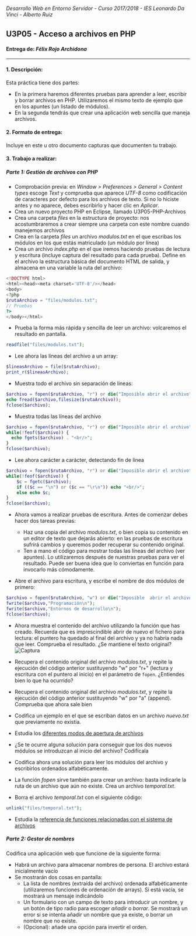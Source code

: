 ###### *Desarrollo Web en Entorno Servidor - Curso 2017/2018 - IES Leonardo Da Vinci - Alberto Ruiz*
## U3P05 - Acceso a archivos en PHP
#### Entrega de: *Félix Rojo Archidona*
----
#### 1. Descripción:

Esta práctica tiene dos partes:

* En la primera haremos diferentes pruebas para aprender a leer, escribir y borrar archivos en PHP. Utilizaremos el mismo texto de ejemplo que en los apuntes (un listado de módulos).
* En la segunda tendrás que crear una aplicación web sencilla que maneja archivos.

#### 2. Formato de entrega:

Incluye en este u otro documento capturas que documenten tu trabajo.

#### 3. Trabajo a realizar:

##### Parte 1: Gestión de archivos con PHP

* Comprobación previa: en *Window > Preferences > General > Content types* escoge *Text* y comprueba que aparece *UTF-8* como codificación de caracteres por defecto para los archivos de texto. Si no lo hiciste antes y no aparece, debes escribirlo y hacer clic en *Aplicar*.
* Crea un nuevo proyecto PHP en Eclipse, llamado U3P05-PHP-Archivos
* Crea una carpeta *files* en la estructura de proyecto: nos acostumbraremos a crear siempre una carpeta con este nombre cuando manejemos archivos
* Crea en la carpeta *files* un archivo *modulos.txt* en el que escribas los módulos en los que estás matriculado (un módulo por línea)
* Crea un archivo *index.php* en el que iremos haciendo pruebas de lectura y escritura (incluye captura del resultado para cada prueba). Define en el archivo la estructura básica del documento HTML de salida, y almacena en una variable la ruta del archivo:

```php
<!DOCTYPE html>
<html><head><meta charset='UTF-8'/></head>
<body>
<?php
$rutaArchivo = "files/modulos.txt";
// Pruebas
?>
</body></html>
```
* Prueba la forma más rápida y sencilla de leer un archivo: volcaremos el resultado en pantalla.

```php
readfile("files/modulos.txt");
```
* Lee ahora las líneas del archivo a un array:

```php
$lineasArchivo = file($rutaArchivo);
print_r($lineasArchivo);
```
* Muestra todo el archivo sin separación de líneas:

```php
$archivo = fopen($rutaArchivo, "r") or die("Imposible abrir el archivo");
echo fread($archivo,filesize($rutaArchivo));
fclose($archivo);
```
* Muestra todas las líneas del archivo

```php
$archivo = fopen($rutaArchivo, "r") or die("Imposible abrir el archivo");
while(!feof($archivo)) {
  echo fgets($archivo) . "<br/>";
}
fclose($archivo);
```
* Lee ahora carácter a carácter, detectando fin de línea

```php
$archivo = fopen($rutaArchivo, "r") or die("Imposible abrir el archivo");
while(!feof($archivo)) {
	$c = fgetc($archivo);
	if (($c == "\n") or ($c == "\r\n")) echo "<br/>";
	else echo $c;
}
fclose($archivo);
```
* Ahora vamos a realizar pruebas de escritura. Antes de comenzar debes hacer dos tareas previas:
  * Haz una copia del archivo *modulos.txt*, o bien copia su contenido en un editor de texto que dejarás abierto: en las pruebas de escritura sufrirá cambios y queremos poder recuperar su contenido original.
  * Ten a mano el código para mostrar todas las líneas del archivo (ver apuntes). Lo utilizaremos después de nuestras pruebas para ver el resultado. Puede ser buena idea que lo conviertas en función para invocarlo más cómodamente.

* Abre el archivo para escritura, y escribe el nombre de dos módulos de primero:

```php
$archivo = fopen($rutaArchivo, "w") or die("Imposible  abrir el archivo para escritura");
fwrite($archivo,"Programación\n");
fwrite($archivo,"Entornos de desarrollo\n");
fclose($archivo);
```

* Ahora muestra el contenido del archivo utilizando la función que has creado. Recuerda que es imprescindible abrir de nuevo el fichero para lectura: el puntero ha quedado al final del archivo y ya no habría nada que leer.
   Comprueba el resultado. ¿Se mantiene el texto original?
![Captura](/imgs/Captura.PNG)

* Recupera el contenido original del archivo *modulos.txt*, y repite la ejecución del código anterior sustituyendo "w" por "r+" (lectura y escritura con el puntero al inicio) en el parámetro de `fopen`. ¿Entiendes bien lo que ha ocurrido?
* Recupera el contenido original del archivo *modulos.txt*, y repite la ejecución del código anterior sustituyendo "w" por "a" (append). Comprueba que ahora sale bien
* Codifica un ejemplo en el que se escriban datos en un archivo *nuevo.txt* que previamente no existía.
* Estudia los [diferentes modos de apertura de archivos](http://php.net/manual/es/function.fopen.php)
* ¿Se te ocurre alguna solución para conseguir que los dos nuevos módulos se introduzcan al inicio del archivo? Codifícala
* Codifica ahora una solución para leer los módulos del archivo y escribirlos ordenados alfabéticamente.
* La función *fopen* sirve también para crear un archivo: basta indicarle la ruta de un archivo que aún no existe. Crea un archivo *temporal.txt*.
* Borra el archivo *temporal.txt* con el siguiente código:
```php
unlink("files/temporal.txt");
```
* Estudia la [referencia de funciones relacionadas con el sistema de archivos](http://php.net/manual/es/ref.filesystem.php)

##### Parte 2: Gestor de nombres
Codifica una aplicación web que funcione de la siguiente forma:
- Habrá un archivo para almacenar nombres de persona. El archivo estará inicialmente vacío
- Se mostrarán dos cosas en pantalla:
  - La lista de nombres (extraída del archivo) ordenada alfabéticamente (utilizaremos funciones de ordenación de arrays). Si está vacía, se mostrará un mensaje indicándolo
  - Un formulario con un campo de texto para introducir un nombre, y un botón de tipo radio para escoger *añadir* o *borrar*. Se mostrará un error si se intenta añadir un nombre que ya existe, o borrar un nombre que no existe.
  - (Opcional): añade una opción para invertir el orden.

